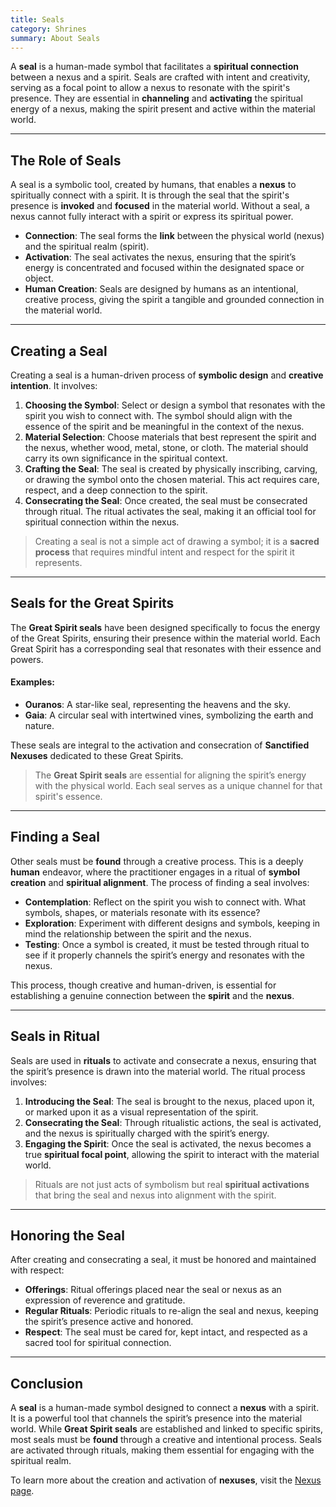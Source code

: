 ```yaml
---
title: Seals
category: Shrines
summary: About Seals
---
```


A **seal** is a human-made symbol that facilitates a **spiritual connection** between a nexus and a spirit. Seals are crafted with intent and creativity, serving as a focal point to allow a nexus to resonate with the spirit's presence. They are essential in **channeling** and **activating** the spiritual energy of a nexus, making the spirit present and active within the material world.

---

## The Role of Seals

A seal is a symbolic tool, created by humans, that enables a **nexus** to spiritually connect with a spirit. It is through the seal that the spirit's presence is **invoked** and **focused** in the material world. Without a seal, a nexus cannot fully interact with a spirit or express its spiritual power.

- **Connection**: The seal forms the **link** between the physical world (nexus) and the spiritual realm (spirit).
- **Activation**: The seal activates the nexus, ensuring that the spirit’s energy is concentrated and focused within the designated space or object.
- **Human Creation**: Seals are designed by humans as an intentional, creative process, giving the spirit a tangible and grounded connection in the material world.

---

## Creating a Seal

Creating a seal is a human-driven process of **symbolic design** and **creative intention**. It involves:

1. **Choosing the Symbol**: Select or design a symbol that resonates with the spirit you wish to connect with. The symbol should align with the essence of the spirit and be meaningful in the context of the nexus.
2. **Material Selection**: Choose materials that best represent the spirit and the nexus, whether wood, metal, stone, or cloth. The material should carry its own significance in the spiritual context.
3. **Crafting the Seal**: The seal is created by physically inscribing, carving, or drawing the symbol onto the chosen material. This act requires care, respect, and a deep connection to the spirit.
4. **Consecrating the Seal**: Once created, the seal must be consecrated through ritual. The ritual activates the seal, making it an official tool for spiritual connection within the nexus.

> Creating a seal is not a simple act of drawing a symbol; it is a **sacred process** that requires mindful intent and respect for the spirit it represents.

---

## Seals for the Great Spirits

The **Great Spirit seals** have been designed specifically to focus the energy of the Great Spirits, ensuring their presence within the material world. Each Great Spirit has a corresponding seal that resonates with their essence and powers.

#### Examples:
- **Ouranos**: A star-like seal, representing the heavens and the sky.
- **Gaia**: A circular seal with intertwined vines, symbolizing the earth and nature.

These seals are integral to the activation and consecration of **Sanctified Nexuses** dedicated to these Great Spirits.

> The **Great Spirit seals** are essential for aligning the spirit’s energy with the physical world. Each seal serves as a unique channel for that spirit's essence.

---

## Finding a Seal

Other seals must be **found** through a creative process. This is a deeply **human** endeavor, where the practitioner engages in a ritual of **symbol creation** and **spiritual alignment**. The process of finding a seal involves:

- **Contemplation**: Reflect on the spirit you wish to connect with. What symbols, shapes, or materials resonate with its essence?
- **Exploration**: Experiment with different designs and symbols, keeping in mind the relationship between the spirit and the nexus.
- **Testing**: Once a symbol is created, it must be tested through ritual to see if it properly channels the spirit’s energy and resonates with the nexus.

This process, though creative and human-driven, is essential for establishing a genuine connection between the **spirit** and the **nexus**.

---

## Seals in Ritual

Seals are used in **rituals** to activate and consecrate a nexus, ensuring that the spirit’s presence is drawn into the material world. The ritual process involves:

1. **Introducing the Seal**: The seal is brought to the nexus, placed upon it, or marked upon it as a visual representation of the spirit.
2. **Consecrating the Seal**: Through ritualistic actions, the seal is activated, and the nexus is spiritually charged with the spirit’s energy.
3. **Engaging the Spirit**: Once the seal is activated, the nexus becomes a true **spiritual focal point**, allowing the spirit to interact with the material world.

> Rituals are not just acts of symbolism but real **spiritual activations** that bring the seal and nexus into alignment with the spirit.

---

## Honoring the Seal

After creating and consecrating a seal, it must be honored and maintained with respect:

- **Offerings**: Ritual offerings placed near the seal or nexus as an expression of reverence and gratitude.
- **Regular Rituals**: Periodic rituals to re-align the seal and nexus, keeping the spirit’s presence active and honored.
- **Respect**: The seal must be cared for, kept intact, and respected as a sacred tool for spiritual connection.

---

## Conclusion

A **seal** is a human-made symbol designed to connect a **nexus** with a spirit. It is a powerful tool that channels the spirit’s presence into the material world. While **Great Spirit seals** are established and linked to specific spirits, most seals must be **found** through a creative and intentional process. Seals are activated through rituals, making them essential for engaging with the spiritual realm.

To learn more about the creation and activation of **nexuses**, visit the [Nexus page](/nexus).
